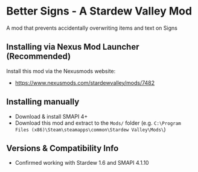 # Better Signs - A Stardew Valley Mod
A mod that prevents accidentally overwriting items and text on Signs

## Installing via Nexus Mod Launcher (Recommended)
Install this mod via the Nexusmods website:

- https://www.nexusmods.com/stardewvalley/mods/7482

## Installing manually
- Download & install SMAPI 4+
- Download this mod and extract to the `Mods/` folder (e.g. `C:\Program Files (x86)\Steam\steamapps\common\Stardew Valley\Mods\`)

## Versions & Compatibility Info
- Confirmed working with Stardew 1.6 and SMAPI 4.1.10